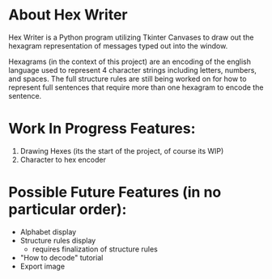# About Hex Writer
Hex Writer is a Python program utilizing Tkinter Canvases to draw out the hexagram representation of messages typed out into the window.

Hexagrams (in the context of this project) are an encoding of the english language used to represent 4 character strings including letters,
numbers, and spaces. The full structure rules are still being worked on for how to represent full sentences that require more than one hexagram
to encode the sentence.

# Work In Progress Features:
1. Drawing Hexes (its the start of the project, of course its WIP)
2. Character to hex encoder

# Possible Future Features (in no particular order):
* Alphabet display
* Structure rules display
  * requires finalization of structure rules
* "How to decode" tutorial
* Export image
